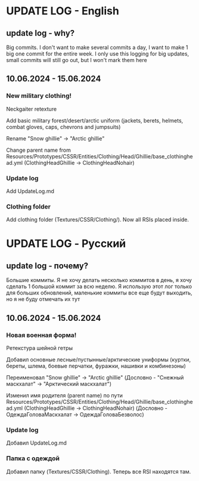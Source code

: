 

# UPDATE LOG - English

## update log - why?

Big commits. I don't want to make several commits a day, I want to make 1 big one
commit for the entire week. 
I only use this logging for big updates, small commits will still go out,
but I won't mark them here

## 10.06.2024 - 15.06.2024

### New military clothing!

Neckgaiter retexture

Add basic military forest/desert/arctic uniform
(jackets, berets, helmets, combat gloves, caps, chevrons and jumpsuits)

Rename "Snow ghillie" -> "Arctic ghillie"

Change parent name from 
Resources/Prototypes/CSSR/Entities/Clothing/Head/Ghillie/base_clothinghead.yml
(ClothingHeadGhillie -> ClothingHeadNohair)

### Update log

Add UpdateLog.md

### Clothing folder

Add clothing folder (Textures/CSSR/Clothing/).
Now all RSIs placed inside.





# UPDATE LOG - Русский

## update log - почему?

Большие коммиты. Я не хочу делать несколько коммитов в день, я хочу сделать 1 большой
коммит за всю неделю. 
Я использую этот лог только для больших обновлений, маленькие коммиты все еще будут выходить,
но я не буду отмечать их тут

## 10.06.2024 - 15.06.2024

### Новая военная форма!

Ретекстура шейной гетры

Добавил основные лесные/пустынные/арктические униформы
(куртки, береты, шлема, боевые перчатки, фуражки, нашивки и комбинезоны)

Переименовал "Snow ghillie" -> "Arctic ghillie"
(Дословно - "Снежный маскхалат" -> "Арктический маскхалат")

Изменил имя родителя (parent name) по пути
Resources/Prototypes/CSSR/Entities/Clothing/Head/Ghillie/base_clothinghead.yml
(ClothingHeadGhillie -> ClothingHeadNohair)
(Дословно - ОдеждаГоловаМаскхалат -> ОдеждаГоловаБезволос)

### Update log

Добавил UpdateLog.md

### Папка с одеждой

Добавил папку (Textures/CSSR/Clothing). Теперь все RSI находятся там.